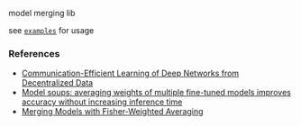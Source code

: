 model merging lib

see [`examples`](../examples/) for usage

### References

* [Communication-Efficient Learning of Deep Networks from Decentralized Data](https://arxiv.org/abs/1602.05629)
* [Model soups: averaging weights of multiple fine-tuned models improves accuracy without increasing inference time](https://arxiv.org/abs/2203.05482)
* [Merging Models with Fisher-Weighted Averaging](https://arxiv.org/abs/2111.09832)
